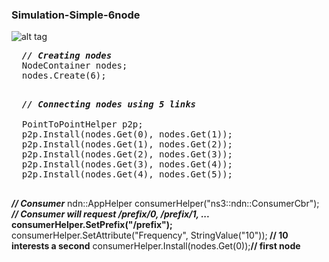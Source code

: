 
### Simulation-Simple-6node



![alt tag](https://github.com/syaifulahdan/ndndlearn/blob/master/Simple-scenario-Coding/Simulation-Simple-6node.md/image/Screenshot%20from%202016-09-22%2022-21-52.png)


<pre>
  <i><b>// Creating nodes</b></i>
  NodeContainer nodes;
  nodes.Create(6);
</pre>
  
<pre>  
  <i><b>// Connecting nodes using 5 links</b></i>

  PointToPointHelper p2p;
  p2p.Install(nodes.Get(0), nodes.Get(1));
  p2p.Install(nodes.Get(1), nodes.Get(2));
  p2p.Install(nodes.Get(2), nodes.Get(3));
  p2p.Install(nodes.Get(3), nodes.Get(4));
  p2p.Install(nodes.Get(4), nodes.Get(5));
</b>
</pre>


  <i><b>// Consumer</b></i>
  ndn::AppHelper consumerHelper("ns3::ndn::ConsumerCbr");
  <i><b>// Consumer will request /prefix/0, /prefix/1, ...</i></b>
  <b>consumerHelper.SetPrefix("/prefix");</b>
  consumerHelper.SetAttribute("Frequency", StringValue("10"));<b> // 10 interests a second</b>
  consumerHelper.Install(nodes.Get(0));<b>// first node</b>
